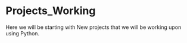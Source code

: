 # Projects_Working
Here we will be starting with New projects that we will be working upon using Python.
